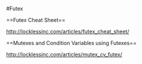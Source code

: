 #Futex

==Futex Cheat Sheet==

http://locklessinc.com/articles/futex_cheat_sheet/

==Mutexes and Condition Variables using Futexes==

http://locklessinc.com/articles/mutex_cv_futex/